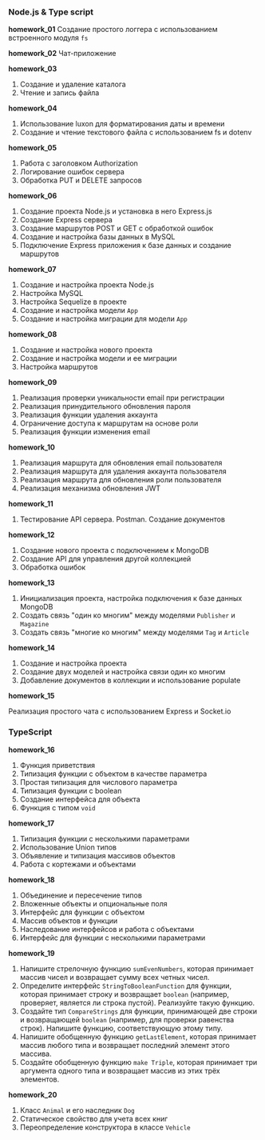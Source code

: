 ### Node.js & Type script

**homework_01**
Создание простого логгера с использованием встроенного модуля `fs`

**homework_02**
Чат-приложение

**homework_03**

1. Создание и удаление каталога
2. Чтение и запись файла

**homework_04**

1. Использование luxon для форматирования даты и времени
2. Создание и чтение текстового файла с использованием fs и dotenv

**homework_05**

1. Работа с заголовком Authorization
2. Логирование ошибок сервера
3. Обработка PUT и DELETE запросов

**homework_06**

1. Создание проекта Node.js и установка в него Express.js
2. Создание Express сервера
3. Создание маршрутов POST и GET с обработкой ошибок
4. Создание и настройка базы данных в MySQL
5. Подключение Express приложения к базе данных и создание маршрутов

**homework_07**

1. Создание и настройка проекта Node.js
2. Настройка MySQL
3. Настройка Sequelize в проекте
4. Создание и настройка модели `App`
5. Создание и настройка миграции для модели `App`

**homework_08**

1. Создание и настройка нового проекта
2. Создание и настройка модели и ее миграции
3. Настройка маршрутов

**homework_09**

1. Реализация проверки уникальности email при регистрации
2. Реализация принудительного обновления пароля
3. Реализация функции удаления аккаунта
4. Ограничение доступа к маршрутам на основе роли
5. Реализация функции изменения email

**homework_10**

1. Реализация маршрута для обновления email пользователя
2. Реализация маршрута для удаления аккаунта пользователя
3. Реализация маршрута для обновления роли пользователя
4. Реализация механизма обновления JWT

**homework_11**

1. Тестирование API сервера. Postman. Создание документов

**homework_12**

1. Создание нового проекта с подключением к MongoDB
2. Создание API для управления другой коллекцией
3. Обработка ошибок

**homework_13**

1. Инициализация проекта, настройка подключения к базе данных MongoDB
2. Создать связь "один ко многим" между моделями `Publisher` и `Magazine`
3. Создать связь "многие ко многим" между моделями `Tag` и `Article`

**homework_14**

1. Создание и настройка проекта
2. Создание двух моделей и настройка связи один ко многим
3. Добавление документов в коллекции и использование populate

**homework_15**

Реализация простого чата с использованием Express и Socket.io

### TypeScript

**homework_16**

1. Функция приветствия
2. Типизация функции с объектом в качестве параметра
3. Простая типизация для числового параметра
4. Типизация функции с boolean
5. Создание интерфейса для объекта
6. Функция с типом `void`

**homework_17**

1. Типизация функции с несколькими параметрами
2. Использование Union типов
3. Объявление и типизация массивов объектов
4. Работа с кортежами и объектами

**homework_18**

1. Объединение и пересечение типов
2. Вложенные объекты и опциональные поля
3. Интерфейс для функции с объектом
4. Массив объектов и функции
5. Наследование интерфейсов и работа с объектами
6. Интерфейс для функции с несколькими параметрами

**homework_19**

1. Напишите стрелочную функцию `sumEvenNumbers`, которая принимает массив чисел и возвращает сумму всех четных чисел.
2. Определите интерфейс `StringToBooleanFunction` для функции, которая принимает строку и возвращает `boolean` (например, проверяет, является ли строка пустой). Реализуйте такую функцию.
3. Создайте тип `CompareStrings` для функции, принимающей две строки и возвращающей `boolean` (например, для проверки равенства строк). Напишите функцию, соответствующую этому типу.
4. Напишите обобщенную функцию `getLastElement`, которая принимает массив любого типа и возвращает последний элемент этого массива.
5. Создайте обобщенную функцию `make Triple`, которая принимает три аргумента одного типа и возвращает массив из этих трёх элементов.

**homework_20**

1. Класс `Animal` и его наследник `Dog`
2. Статическое свойство для учета всех книг
3. Переопределение конструктора в классе `Vehicle`
